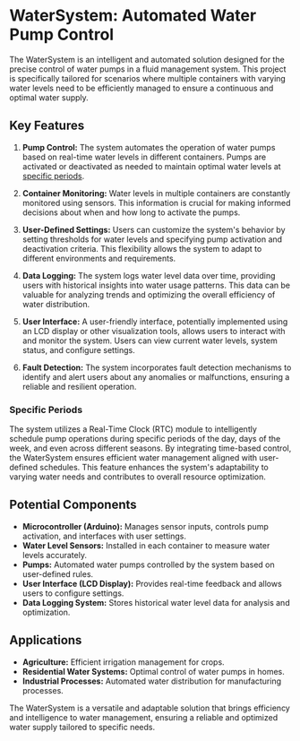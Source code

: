 # WaterSystem: Automated Water Pump Control

The WaterSystem is an intelligent and automated solution designed for the precise control of water pumps in a fluid management 
system. This project is specifically tailored for scenarios where multiple containers with varying water levels need to be 
efficiently managed to ensure a continuous and optimal water supply.

## Key Features

1. **Pump Control:** The system automates the operation of water pumps based on real-time water levels in different containers. 
Pumps are activated or deactivated as needed to maintain optimal water levels at [specific periods](#specific-periods).

2. **Container Monitoring:** Water levels in multiple containers are constantly monitored using sensors. This information is crucial 
for making informed decisions about when and how long to activate the pumps.

3. **User-Defined Settings:** Users can customize the system's behavior by setting thresholds for water levels and specifying pump 
activation and deactivation criteria. This flexibility allows the system to adapt to different environments and requirements.

4. **Data Logging:** The system logs water level data over time, providing users with historical insights into water usage patterns. 
This data can be valuable for analyzing trends and optimizing the overall efficiency of water distribution.

5. **User Interface:** A user-friendly interface, potentially implemented using an LCD display or other visualization tools, allows 
users to interact with and monitor the system. Users can view current water levels, system status, and configure settings.

6. **Fault Detection:** The system incorporates fault detection mechanisms to identify and alert users about any anomalies or 
malfunctions, ensuring a reliable and resilient operation.

### <a name="specific-periods"></a> Specific Periods

The system utilizes a Real-Time Clock (RTC) module to intelligently schedule pump operations during specific periods of the day, 
days of the week, and even across different seasons. By integrating time-based control, the WaterSystem ensures efficient water 
management aligned with user-defined schedules. This feature enhances the system's adaptability to varying water needs and 
contributes to overall resource optimization.


## Potential Components

- **Microcontroller (Arduino):** Manages sensor inputs, controls pump activation, and interfaces with user settings.
- **Water Level Sensors:** Installed in each container to measure water levels accurately.
- **Pumps:** Automated water pumps controlled by the system based on user-defined rules.
- **User Interface (LCD Display):** Provides real-time feedback and allows users to configure settings.
- **Data Logging System:** Stores historical water level data for analysis and optimization.

## Applications

- **Agriculture:** Efficient irrigation management for crops.
- **Residential Water Systems:** Optimal control of water pumps in homes.
- **Industrial Processes:** Automated water distribution for manufacturing processes.

The WaterSystem is a versatile and adaptable solution that brings efficiency and intelligence to water management, ensuring a 
reliable and optimized water supply tailored to specific needs.

